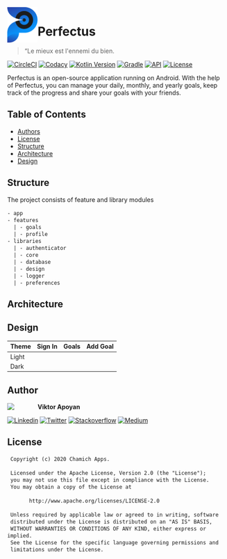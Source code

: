 <a href="https://medium.com/@vapoyan" target="_blank">
  <img src="https://github.com/ChamichApps/Perfectus/blob/develop/.screenshots/Perfectus%20Icon.png" width="70" align="left">
</a>


# Perfectus

> “Le mieux est l'ennemi du bien.

[![CircleCI](https://circleci.com/gh/ChamichApps/Perfectus/tree/release.svg?style=shield)](https://circleci.com/gh/ChamichApps/Perfectus/tree/release)
[![Codacy](https://app.codacy.com/project/badge/Grade/44921f3a182642e2ba264ea42b3ac8b6)](https://www.codacy.com/gh/ChamichApps/Perfectus/dashboard?utm_source=github.com&amp;utm_medium=referral&amp;utm_content=ChamichApps/Perfectus&amp;utm_campaign=Badge_Grade)
[![Kotlin Version](https://img.shields.io/badge/kotlin-1.4.10-blue.svg)](http://kotlinlang.org/)
[![Gradle](https://img.shields.io/badge/gradle-6.6.1-blue.svg)](https://lv.binarybabel.org/catalog/gradle/latest)
[![API](https://img.shields.io/badge/API-21%2B-blue.svg?style=flat)](https://android-arsenal.com/api?level=21)
[![License](https://img.shields.io/badge/License-Apache%202.0-lightgrey.svg)](http://www.apache.org/licenses/LICENSE-2.0)

Perfectus is an open-source application running on Android. With the help of Perfectus, you can manage your daily, monthly, and yearly goals, keep track of the progress and share your goals with your friends.

## Table of Contents

-   [Authors](https://github.com/ChamichApps/Perfectus#authors)
-   [License](https://github.com/ChamichApps/Perfectus#license)
-   [Structure](https://github.com/ChamichApps/Perfectus#structure)
-   [Architecture](https://github.com/ChamichApps/Perfectus#architecture)
-   [Design](https://github.com/ChamichApps/Perfectus#design)

## Structure

The project consists of feature and library modules

```
- app
- features
  | - goals
  | - profile
- libraries
  | - authenticator
  | - core
  | - database
  | - design
  | - logger
  | - preferences
```
## Architecture

## Design

| Theme  | Sign In  | Goals  | Add Goal  |
|-------|-----------|--------|-----------|
| Light |           |        |           |
| Dark  |           |        |           |

## Author

<a href="https://medium.com/@vapoyan" target="_blank">
  <img src="https://media-exp1.licdn.com/dms/image/C4D03AQG1bcSjvx4v9g/profile-displayphoto-shrink_200_200/0?e=1608768000&v=beta&t=fIidjjlBbmqmaWB6YXKr4Rxa-r9FqZX5UhUvYkgEiYw" width="70" align="left">
</a>

**Viktor Apoyan**

[![Linkedin](https://img.shields.io/badge/-linkedin-grey?logo=linkedin)](https://www.linkedin.com/in/victorapoyan/)
[![Twitter](https://img.shields.io/badge/-twitter-grey?logo=twitter)](https://twitter.com/ApoyanViktor)
[![Stackoverflow](https://img.shields.io/badge/-stackoverflow-grey?logo=Stackoverflow)](https://stackoverflow.com/users/612606/viktor-apoyan)
[![Medium](https://img.shields.io/badge/-medium-grey?logo=medium)](https://medium.com/@vapoyan)

## License

```license
 Copyright (c) 2020 Chamich Apps.
 
 Licensed under the Apache License, Version 2.0 (the "License");
 you may not use this file except in compliance with the License.
 You may obtain a copy of the License at
 
       http://www.apache.org/licenses/LICENSE-2.0
 
 Unless required by applicable law or agreed to in writing, software
 distributed under the License is distributed on an "AS IS" BASIS,
 WITHOUT WARRANTIES OR CONDITIONS OF ANY KIND, either express or implied.
 See the License for the specific language governing permissions and
 limitations under the License.
```
